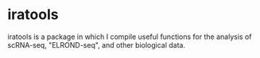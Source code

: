 # iratools

iratools is a package in which I compile useful functions for the analysis of scRNA-seq, "ELROND-seq", and other biological data.
